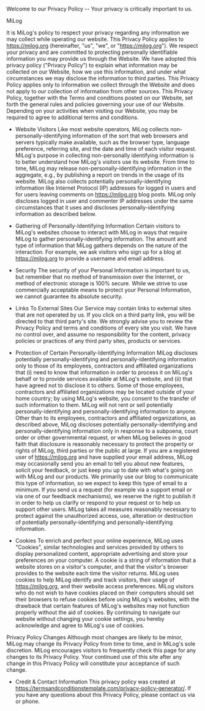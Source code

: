 Welcome to our Privacy Policy
-- Your privacy is critically important to us.

MiLog

It is MiLog's policy to respect your privacy regarding any information we may collect while operating our website. This Privacy Policy applies to https://milog.org (hereinafter, "us", "we", or "https://milog.org"). We respect your privacy and are committed to protecting personally identifiable information you may provide us through the Website. We have adopted this privacy policy ("Privacy Policy") to explain what information may be collected on our Website, how we use this information, and under what circumstances we may disclose the information to third parties. This Privacy Policy applies only to information we collect through the Website and does not apply to our collection of information from other sources.
This Privacy Policy, together with the Terms and conditions posted on our Website, set forth the general rules and policies governing your use of our Website. Depending on your activities when visiting our Website, you may be required to agree to additional terms and conditions.

- Website Visitors
Like most website operators, MiLog collects non-personally-identifying information of the sort that web browsers and servers typically make available, such as the browser type, language preference, referring site, and the date and time of each visitor request. MiLog's purpose in collecting non-personally identifying information is to better understand how MiLog's visitors use its website. From time to time, MiLog may release non-personally-identifying information in the aggregate, e.g., by publishing a report on trends in the usage of its website.
MiLog also collects potentially personally-identifying information like Internet Protocol (IP) addresses for logged in users and for users leaving comments on https://milog.org blog posts. MiLog only discloses logged in user and commenter IP addresses under the same circumstances that it uses and discloses personally-identifying information as described below.

- Gathering of Personally-Identifying Information
Certain visitors to MiLog's websites choose to interact with MiLog in ways that require MiLog to gather personally-identifying information. The amount and type of information that MiLog gathers depends on the nature of the interaction. For example, we ask visitors who sign up for a blog at https://milog.org to provide a username and email address.

- Security
The security of your Personal Information is important to us, but remember that no method of transmission over the Internet, or method of electronic storage is 100% secure. While we strive to use commercially acceptable means to protect your Personal Information, we cannot guarantee its absolute security.



- Links To External Sites
Our Service may contain links to external sites that are not operated by us. If you click on a third party link, you will be directed to that third party's site. We strongly advise you to review the Privacy Policy and terms and conditions of every site you visit.
We have no control over, and assume no responsibility for the content, privacy policies or practices of any third party sites, products or services.


- Protection of Certain Personally-Identifying Information
MiLog discloses potentially personally-identifying and personally-identifying information only to those of its employees, contractors and affiliated organizations that (i) need to know that information in order to process it on MiLog's behalf or to provide services available at MiLog's website, and (ii) that have agreed not to disclose it to others. Some of those employees, contractors and affiliated organizations may be located outside of your home country; by using MiLog's website, you consent to the transfer of such information to them. MiLog will not rent or sell potentially personally-identifying and personally-identifying information to anyone. Other than to its employees, contractors and affiliated organizations, as described above, MiLog discloses potentially personally-identifying and personally-identifying information only in response to a subpoena, court order or other governmental request, or when MiLog believes in good faith that disclosure is reasonably necessary to protect the property or rights of MiLog, third parties or the public at large.
If you are a registered user of https://milog.org and have supplied your email address, MiLog may occasionally send you an email to tell you about new features, solicit your feedback, or just keep you up to date with what's going on with MiLog and our products. We primarily use our blog to communicate this type of information, so we expect to keep this type of email to a minimum. If you send us a request (for example via a support email or via one of our feedback mechanisms), we reserve the right to publish it in order to help us clarify or respond to your request or to help us support other users. MiLog takes all measures reasonably necessary to protect against the unauthorized access, use, alteration or destruction of potentially personally-identifying and personally-identifying information.



- Cookies
To enrich and perfect your online experience, MiLog uses "Cookies", similar technologies and services provided by others to display personalized content, appropriate advertising and store your preferences on your computer.
A cookie is a string of information that a website stores on a visitor's computer, and that the visitor's browser provides to the website each time the visitor returns. MiLog uses cookies to help MiLog identify and track visitors, their usage of https://milog.org, and their website access preferences. MiLog visitors who do not wish to have cookies placed on their computers should set their browsers to refuse cookies before using MiLog's websites, with the drawback that certain features of MiLog's websites may not function properly without the aid of cookies.
By continuing to navigate our website without changing your cookie settings, you hereby acknowledge and agree to MiLog's use of cookies.



Privacy Policy Changes
Although most changes are likely to be minor, MiLog may change its Privacy Policy from time to time, and in MiLog's sole discretion. MiLog encourages visitors to frequently check this page for any changes to its Privacy Policy. Your continued use of this site after any change in this Privacy Policy will constitute your acceptance of such change.


- Credit & Contact Information
This privacy policy was created at https://termsandconditionstemplate.com/privacy-policy-generator/. If you have any questions about this Privacy Policy, please contact us via or phone.
		
